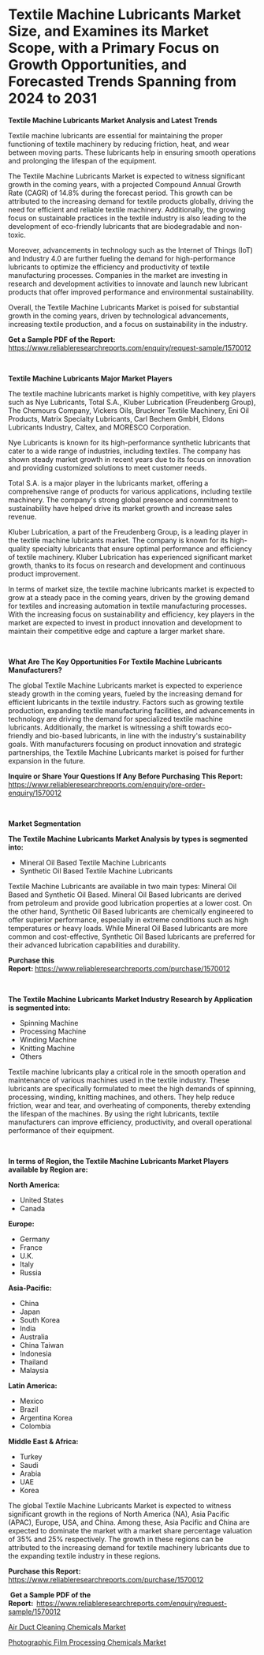 <p><h1>Textile Machine Lubricants Market Size, and Examines its Market Scope, with a Primary Focus on Growth Opportunities, and Forecasted Trends Spanning from 2024 to 2031</h1></p><p><strong>Textile Machine Lubricants Market Analysis and Latest Trends</strong></p>
<p><p>Textile machine lubricants are essential for maintaining the proper functioning of textile machinery by reducing friction, heat, and wear between moving parts. These lubricants help in ensuring smooth operations and prolonging the lifespan of the equipment.</p><p>The Textile Machine Lubricants Market is expected to witness significant growth in the coming years, with a projected Compound Annual Growth Rate (CAGR) of 14.8% during the forecast period. This growth can be attributed to the increasing demand for textile products globally, driving the need for efficient and reliable textile machinery. Additionally, the growing focus on sustainable practices in the textile industry is also leading to the development of eco-friendly lubricants that are biodegradable and non-toxic.</p><p>Moreover, advancements in technology such as the Internet of Things (IoT) and Industry 4.0 are further fueling the demand for high-performance lubricants to optimize the efficiency and productivity of textile manufacturing processes. Companies in the market are investing in research and development activities to innovate and launch new lubricant products that offer improved performance and environmental sustainability.</p><p>Overall, the Textile Machine Lubricants Market is poised for substantial growth in the coming years, driven by technological advancements, increasing textile production, and a focus on sustainability in the industry.</p></p>
<p><strong>Get a Sample PDF of the Report:&nbsp;</strong> <a href="https://www.reliableresearchreports.com/enquiry/request-sample/1570012">https://www.reliableresearchreports.com/enquiry/request-sample/1570012</a></p>
<p>&nbsp;</p>
<p><strong>Textile Machine Lubricants Major Market Players</strong></p>
<p><p>The textile machine lubricants market is highly competitive, with key players such as Nye Lubricants, Total S.A., Kluber Lubrication (Freudenberg Group), The Chemours Company, Vickers Oils, Bruckner Textile Machinery, Eni Oil Products, Matrix Specialty Lubricants, Carl Bechem GmbH, Eldons Lubricants Industry, Caltex, and MORESCO Corporation.</p><p>Nye Lubricants is known for its high-performance synthetic lubricants that cater to a wide range of industries, including textiles. The company has shown steady market growth in recent years due to its focus on innovation and providing customized solutions to meet customer needs.</p><p>Total S.A. is a major player in the lubricants market, offering a comprehensive range of products for various applications, including textile machinery. The company's strong global presence and commitment to sustainability have helped drive its market growth and increase sales revenue.</p><p>Kluber Lubrication, a part of the Freudenberg Group, is a leading player in the textile machine lubricants market. The company is known for its high-quality specialty lubricants that ensure optimal performance and efficiency of textile machinery. Kluber Lubrication has experienced significant market growth, thanks to its focus on research and development and continuous product improvement.</p><p>In terms of market size, the textile machine lubricants market is expected to grow at a steady pace in the coming years, driven by the growing demand for textiles and increasing automation in textile manufacturing processes. With the increasing focus on sustainability and efficiency, key players in the market are expected to invest in product innovation and development to maintain their competitive edge and capture a larger market share.</p></p>
<p>&nbsp;</p>
<p><strong>What Are The Key Opportunities For Textile Machine Lubricants Manufacturers?</strong></p>
<p><p>The global Textile Machine Lubricants market is expected to experience steady growth in the coming years, fueled by the increasing demand for efficient lubricants in the textile industry. Factors such as growing textile production, expanding textile manufacturing facilities, and advancements in technology are driving the demand for specialized textile machine lubricants. Additionally, the market is witnessing a shift towards eco-friendly and bio-based lubricants, in line with the industry's sustainability goals. With manufacturers focusing on product innovation and strategic partnerships, the Textile Machine Lubricants market is poised for further expansion in the future.</p></p>
<p><strong>Inquire or Share Your Questions If Any Before Purchasing This Report:</strong> <a href="https://www.reliableresearchreports.com/enquiry/pre-order-enquiry/1570012">https://www.reliableresearchreports.com/enquiry/pre-order-enquiry/1570012</a></p>
<p>&nbsp;</p>
<p><strong>Market Segmentation</strong></p>
<p><strong>The Textile Machine Lubricants Market Analysis by types is segmented into:</strong></p>
<p><ul><li>Mineral Oil Based Textile Machine Lubricants</li><li>Synthetic Oil Based Textile Machine Lubricants</li></ul></p>
<p><p>Textile Machine Lubricants are available in two main types: Mineral Oil Based and Synthetic Oil Based. Mineral Oil Based lubricants are derived from petroleum and provide good lubrication properties at a lower cost. On the other hand, Synthetic Oil Based lubricants are chemically engineered to offer superior performance, especially in extreme conditions such as high temperatures or heavy loads. While Mineral Oil Based lubricants are more common and cost-effective, Synthetic Oil Based lubricants are preferred for their advanced lubrication capabilities and durability.</p></p>
<p><strong>Purchase this Report:&nbsp;</strong><a href="https://www.reliableresearchreports.com/purchase/1570012">https://www.reliableresearchreports.com/purchase/1570012</a></p>
<p>&nbsp;</p>
<p><strong>The Textile Machine Lubricants Market Industry Research by Application is segmented into:</strong></p>
<p><ul><li>Spinning Machine</li><li>Processing Machine</li><li>Winding Machine</li><li>Knitting Machine</li><li>Others</li></ul></p>
<p><p>Textile machine lubricants play a critical role in the smooth operation and maintenance of various machines used in the textile industry. These lubricants are specifically formulated to meet the high demands of spinning, processing, winding, knitting machines, and others. They help reduce friction, wear and tear, and overheating of components, thereby extending the lifespan of the machines. By using the right lubricants, textile manufacturers can improve efficiency, productivity, and overall operational performance of their equipment.</p></p>
<p>&nbsp;</p>
<p><strong>In terms of Region, the Textile Machine Lubricants Market Players available by Region are:</strong></p>
<p>
    <p> <strong> North America: </strong>
        <ul>
            <li>United States</li>
            <li>Canada</li>
        </ul>
        </p> 
    <p> <strong> Europe: </strong>
        <ul>
            <li>Germany</li>
            <li>France</li>
            <li>U.K.</li>
            <li>Italy</li>
            <li>Russia</li>
        </ul>
        </p> 
    <p> <strong> Asia-Pacific: </strong>
        <ul>
            <li>China</li>
            <li>Japan</li>
            <li>South Korea</li>
            <li>India</li>
            <li>Australia</li>
            <li>China Taiwan</li>
            <li>Indonesia</li>
            <li>Thailand</li>
            <li>Malaysia</li>
        </ul>
        </p> 
    <p> <strong> Latin America: </strong>
        <ul>
            <li>Mexico</li>
            <li>Brazil</li>
            <li>Argentina Korea</li>
            <li>Colombia</li>
        </ul>
        </p> 
    <p> <strong> Middle East & Africa: </strong>
        <ul>
            <li>Turkey</li>
            <li>Saudi</li>
            <li>Arabia</li>
            <li>UAE</li>
            <li>Korea</li>
        </ul>
    </p>
    </p>
<p><p>The global Textile Machine Lubricants Market is expected to witness significant growth in the regions of North America (NA), Asia Pacific (APAC), Europe, USA, and China. Among these, Asia Pacific and China are expected to dominate the market with a market share percentage valuation of 35% and 25% respectively. The growth in these regions can be attributed to the increasing demand for textile machinery lubricants due to the expanding textile industry in these regions.</p></p>
<p><strong>Purchase this Report: </strong><a href="https://www.reliableresearchreports.com/purchase/1570012">https://www.reliableresearchreports.com/purchase/1570012</a></p>
<p>&nbsp;<strong>Get a Sample PDF of the Report:&nbsp;&nbsp;</strong><a href="https://www.reliableresearchreports.com/enquiry/request-sample/1570012">https://www.reliableresearchreports.com/enquiry/request-sample/1570012</a></p>
<p><strong></strong></p>
<p><p><a href="https://github.com/suaretopek9/Market-Research-Report-List-1/blob/main/air-duct-cleaning-chemicals-market.md">Air Duct Cleaning Chemicals Market</a></p><p><a href="https://github.com/moyahfrancoestellec51j635wcx/Market-Research-Report-List-1/blob/main/photographic-film-processing-chemicals-market.md">Photographic Film Processing Chemicals Market</a></p></p>